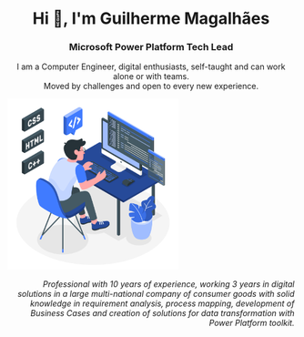 <!--
**guiiim/guiiim** is a ✨ _special_ ✨ repository because its `README.md` (this file) appears on your GitHub profile.

Here are some ideas to get you started:

- 🔭 I’m currently working on ...
- 🌱 I’m currently learning ...
- 👯 I’m looking to collaborate on ...
- 🤔 I’m looking for help with ...
- 💬 Ask me about ...
- 📫 How to reach me: ...
- 😄 Pronouns: ...
- ⚡ Fun fact: ...

<img width=200px height=200px alt="side_sticker" src="https://media.giphy.com/media/TEnXkcsHrP4YedChhA/giphy.gif" />

-->

<h1 align="center">Hi 👋, I'm Guilherme Magalhães</h1>
<h3 align="center">Microsoft Power Platform Tech Lead</h3>
<p align="center">I am a Computer Engineer, digital enthusiasts, self-taught and can work alone or with teams. <br>Moved by challenges and open to every new experience.</p>

<a align="left" ><img width="300px" height="300px" src="sources/Programming-amico.svg"/></a>

<p align="right"><i>Professional with 10 years of experience, working 3 years in digital solutions in a large multi-national company of consumer goods with solid knowledge in requirement analysis, process mapping, development of Business Cases and creation of solutions for data transformation with Power Platform toolkit. </i></p>

